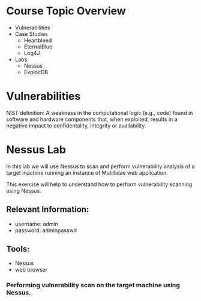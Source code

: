 # Course Topic Overview
- Vulnerabilities
- Case Studies
  - Heartbleed
  - EternalBlue
  - Log4J
- Labs
  - Nessus
  - ExploitDB
 
# Vulnerabilities
  
NIST definition:
A weakness in the computational logic (e.g., code) found in software and hardware components that, when exploited, results in a negative impact to confidentality, integrity or availability.

# Nessus Lab
In this lab we will use Nessus to scan and perform vulnerability analysis of a target machine running an instance of Mutillidae web application.

This exercise will help to understand how to perform vulnerability scanning using Nessus.

## Relevant Information:
- username: admin
- password: adminpasswd

## Tools:
- Nessus
- web browser

### Performing vulnerability scan on the target machine using Nessus.







